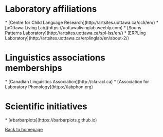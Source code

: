 <h1>Laboratory affiliations</h1>
*   [Centre for Child Language Research](http://artsites.uottawa.ca/cclr/en/)
*   [uOttawa Living Lab](https://uottawalivinglab.weebly.com)
*   [Souns Patterns Laboratory](http://artsites.uottawa.ca/spl-lss/en/)
*   [ERPLing Laboratory](http://artsites.uottawa.ca/erplinglab/en/about-2/)

<h1>Linguistics associations memberships</h1>
*   [Canadian Linguistics Association](http://cla-acl.ca)
*   [Association for Laboratory Phonology](https://labphon.org)

<h1>Scientific initiatives</h1>
*   [#barbarplots](https://barbarplots.github.io)

[Back to homepage](https://felixdtrudel.github.io/index.html)
